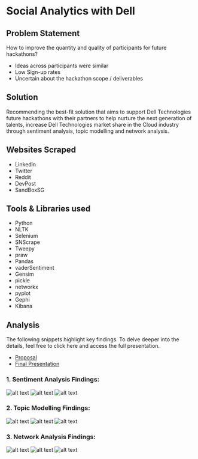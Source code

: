 # Social Analytics with Dell

## Problem Statement
How to improve the quantity and quality of participants for future hackathons?
* Ideas across participants were similar
* Low Sign-up rates
* Uncertain about the hackathon scope / deliverables

## Solution
Recommending the best-fit solution that aims to support Dell Technologies future hackathons with their partners to help nurture the next generation of talents, increase Dell Technologies market share in the Cloud industry through sentiment analysis, topic modelling and network analysis.

## Websites Scraped
* Linkedin
* Twitter
* Reddit
* DevPost
* SandBoxSG

## Tools & Libraries used
* Python
* NLTK
* Selenium
* SNScrape
* Tweepy
* praw
* Pandas
* vaderSentiment
* Gensim
* pickle
* networkx
* pyplot
* Gephi
* Kibana

## Analysis
The following snippets highlight key findings. To delve deeper into the details, feel free to click here and access the full presentation.
* [Proposal](https://docs.google.com/presentation/d/1zvNkAOKo1AaxOO0455BLSPX-qE57yk7I/edit#slide=id.p1)
* [Final Presentation](https://docs.google.com/presentation/d/1AfH4GTvxtGAJP8XR2UF6pf4p9_vLH_RV/edit#slide=id.p1)
### 1. Sentiment Analysis Findings:
![alt text](./ReadMeImages/SentimentAnalysis1.png)
![alt text](./ReadMeImages/SentimentAnalysis2.png)
![alt text](./ReadMeImages/SentimentAnalysis3.png)
### 2. Topic Modelling Findings:
![alt text](./ReadMeImages/TopicModelling1.png)
![alt text](./ReadMeImages/TopicModelling2.png)
![alt text](./ReadMeImages/TopicModelling3.png)
### 3. Network Analysis Findings:
![alt text](./ReadMeImages/NetworkAnalysis1.png)
![alt text](./ReadMeImages/NetworkAnalysis2.png)
![alt text](./ReadMeImages/NetworkAnalysis3.png)
